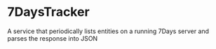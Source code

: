 # 7DaysTracker
A service that periodically lists entities on a running 7Days server and parses the response into JSON
